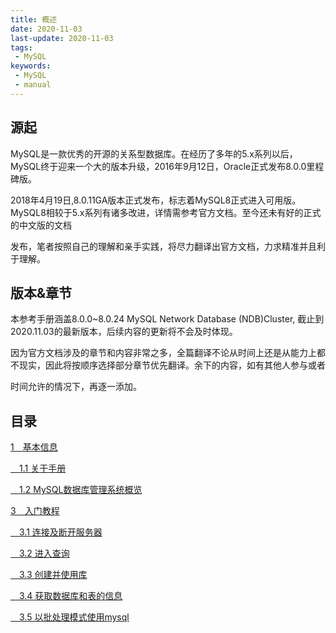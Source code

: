 ```yaml
---
title: 概述
date: 2020-11-03
last-update: 2020-11-03
tags:
 - MySQL
keywords:
 - MySQL
 - manual
---
```


## 源起

MySQL是一款优秀的开源的关系型数据库。在经历了多年的5.x系列以后，MySQL终于迎来一个大的版本升级，2016年9月12日，Oracle正式发布8.0.0里程碑版。

2018年4月19日,8.0.11GA版本正式发布，标志着MySQL8正式进入可用版。MySQL8相较于5.x系列有诸多改进，详情需参考官方文档。至今还未有好的正式的中文版的文档

发布，笔者按照自己的理解和亲手实践，将尽力翻译出官方文档，力求精准并且利于理解。

## 版本&章节

本参考手册涵盖8.0.0~8.0.24 MySQL Network Database (NDB)Cluster, 截止到2020.11.03的最新版本，后续内容的更新将不会及时体现。

因为官方文档涉及的章节和内容非常之多，全篇翻译不论从时间上还是从能力上都不现实，因此将按顺序选择部分章节优先翻译。余下的内容，如有其他人参与或者

时间允许的情况下，再逐一添加。

## 目录

[1&emsp;基本信息](../manual-1/README.md)

[&emsp;1.1  关于手册](../manual-1/1.1%20关于手册.md)

[&emsp;1.2  MySQL数据库管理系统概览](../manual-1/1.2%20MySQL数据库管理系统概览.md)

[3&emsp;入门教程](../manual-3/README.md)

[&emsp;3.1 连接及断开服务器](../manual-3/3.1%20连接及断开服务器.md)

[&emsp;3.2 进入查询](../manual-3/3.2%20进入查询.md)

[&emsp;3.3 创建并使用库](../manual-3/3.3%20创建并使用库.md)

[&emsp;3.4 获取数据库和表的信息](../manual-3/3.4%20获取数据库和表的信息.md)

[&emsp;3.5 以批处理模式使用mysql](../manual-3/3.5%20以批处理模式使用mysql.md)





